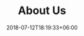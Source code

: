 ---
title: "About Us"
date: 2018-07-12T18:19:33+06:00
heading : "I AM AISHWARYA HARPALE. A SOFTWARE DEVELOPER FROM PUNE, INDIA."
description : "I love learning new things and implementing them. My areas of interest are Machine Learning, Full Stack Developement and DevOps. I am also really passionate about doing work that matters and brings a change."
expertise_title: "Expertise"
expertise_sectors: ["No Production Screw-Ups", "Clean Modular Code", "Comments", "Funny Commit Messages", "No Testing On Train Dataset :)", "Up For Learning Anything!", "Goner For Python And JS", "More Funny Commit Messages", "Team Work. Always."]
---